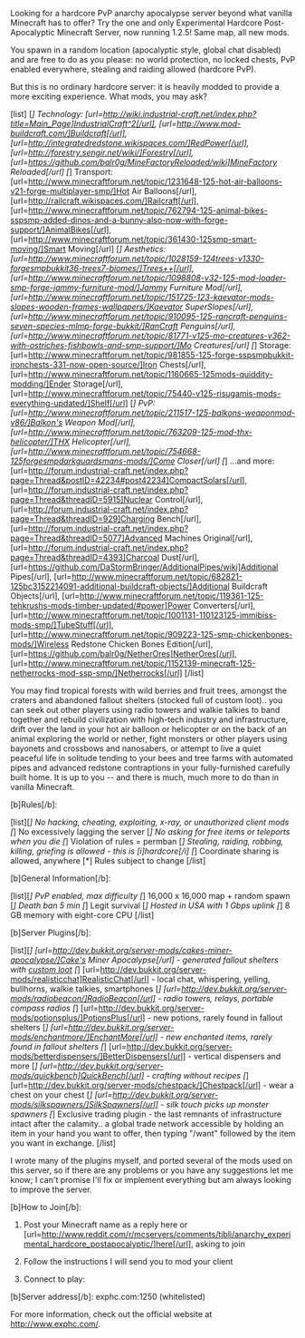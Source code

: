 Looking for a hardcore PvP anarchy apocalypse server beyond what vanilla Minecraft has to offer? Try the one and only Experimental Hardcore Post-Apocalyptic Minecraft Server, now running 1.2.5! Same map, all new mods.

You spawn in a random location (apocalyptic style, global chat disabled) and are free to do as you please: no world protection, no locked chests, PvP enabled everywhere, stealing and raiding allowed (hardcore PvP).

But this is no ordinary hardcore server: it is heavily modded to provide a more exciting experience. What mods, you may ask?

[list]
[*] Technology: [url=http://wiki.industrial-craft.net/index.php?title=Main_Page]IndustrialCraft^2[/url], [url=http://www.mod-buildcraft.com/]Buildcraft[/url], [url=http://integratedredstone.wikispaces.com/]RedPower[/url], [url=http://forestry.sengir.net/wiki/]Forestry[/url], [url=https://github.com/balr0g/MineFactoryReloaded/wiki]MineFactory Reloaded[/url]
[*] Transport:  [url=http://www.minecraftforum.net/topic/1231648-125-hot-air-balloons-v21-forge-multiplayer-smp/]Hot Air Balloons[/url], [url=http://railcraft.wikispaces.com/]Railcraft[/url], [url=http://www.minecraftforum.net/topic/762794-125-animal-bikes-sspsmp-added-dinos-and-a-bunny-also-now-with-forge-support/]AnimalBikes[/url], [url=http://www.minecraftforum.net/topic/361430-125smp-smart-moving/]Smart Moving[/url]
[*] Aesthetics: [url=http://www.minecraftforum.net/topic/1028159-124trees-v1330-forgesmpbukkit36-trees7-biomes/]Trees++[/url], [url=http://www.minecraftforum.net/topic/1098808-v32-125-mod-loader-smp-forge-jammy-furniture-mod/]Jammy Furniture Mod[/url], [url=http://www.minecraftforum.net/topic/151725-123-kaevator-mods-slopes-wooden-frames-wallpapers/]Kaevator SuperSlopes[/url], [url=http://www.minecraftforum.net/topic/910095-125-rancraft-penguins-seven-species-mlmp-forge-bukkit/]RanCraft Penguins[/url], [url=http://www.minecraftforum.net/topic/81771-v125-mo-creatures-v362-with-ostriches-fishbowls-and-smp-support/]Mo Creatures[/url]
[*] Storage: [url=http://www.minecraftforum.net/topic/981855-125-forge-sspsmpbukkit-ironchests-331-now-open-source/]Iron Chests[/url], [url=http://www.minecraftforum.net/topic/1160665-125mods-quiddity-modding/]Ender Storage[/url], [url=http://www.minecraftforum.net/topic/75440-v125-risugamis-mods-everything-updated/]Shelf[/url]
[*] PvP: [url=http://www.minecraftforum.net/topic/211517-125-balkons-weaponmod-v86/]Balkon's Weapon Mod[/url], [url=http://www.minecraftforum.net/topic/763209-125-mod-thx-helicopter/]THX Helicopter[/url], [url=http://www.minecraftforum.net/topic/754668-125forgesmpdarkguardsmans-mods/]Come Closer[/url]
[*] ...and more: [url=http://forum.industrial-craft.net/index.php?page=Thread&postID=42234#post42234]CompactSolars[/url], [url=http://forum.industrial-craft.net/index.php?page=Thread&threadID=5915]Nuclear Control[/url], [url=http://forum.industrial-craft.net/index.php?page=Thread&threadID=929]Charging Bench[/url], [url=http://forum.industrial-craft.net/index.php?page=Thread&threadID=5077]Advanced Machines Original[/url], [url=http://forum.industrial-craft.net/index.php?page=Thread&threadID=4393]Charcoal Dust[/url], [url=https://github.com/DaStormBringer/AdditionalPipes/wiki]Additional Pipes[/url], [url=http://www.minecraftforum.net/topic/682821-125bc3152214091-additional-buildcraft-objects/]Additional Buildcraft Objects[/url], [url=http://www.minecraftforum.net/topic/119361-125-tehkrushs-mods-timber-updated/#power]Power Converters[/url], [url=http://www.minecraftforum.net/topic/1001131-110123125-immibiss-mods-smp/]TubeStuff[/url], [url=http://www.minecraftforum.net/topic/909223-125-smp-chickenbones-mods/]Wireless Redstone Chicken Bones Edition[/url], [url=https://github.com/balr0g/NetherOres]NetherOres[/url], [url=http://www.minecraftforum.net/topic/1152139-minecraft-125-netherrocks-mod-ssp-smp/]Netherrocks[/url]
[/list]

You may find tropical forests with wild berries and fruit trees, amongst the craters and abandoned fallout shelters (stocked full of custom loot).. you can seek out other players using radio towers and walkie talkies to band together and rebuild civilization with high-tech industry and infrastructure, drift over the land in your hot air balloon or helicopter or on the back of an animal exploring the world or nether, fight monsters or other players using bayonets and crossbows and nanosabers, or attempt to live a quiet peaceful life in solitude tending to your bees and tree farms with automated pipes and advanced redstone contraptions in your fully-furnished carefully built home. It is up to you -- and there is much, much more to do than in vanilla Minecraft.

[b]Rules[/b]:

[list][*] No hacking, cheating, exploiting, x-ray, or unauthorized client mods
[*] No excessively lagging the server
[*] No asking for free items or teleports when you die
[*] Violation of rules = permban
[*] Stealing, raiding, robbing, killing, griefing is allowed - this is [i]hardcore[/i]
[*] Coordinate sharing is allowed, anywhere 
[*] Rules subject to change 
[/list]

[b]General Information[/b]:

[list][*] PvP enabled, max difficulty
[*] 16,000 x 16,000 map + random spawn
[*] Death ban 5 min
[*] Legit survival
[*] Hosted in USA with 1 Gbps uplink
[*] 8 GB memory with eight-core CPU
[/list]

[b]Server Plugins[/b]:

[list][*] [url=http://dev.bukkit.org/server-mods/cakes-miner-apocalypse/]Cake's Miner Apocalypse[/url] - generated fallout shelters with [custom loot](http://imgur.com/a/xnY6g/)
[*] [url=http://dev.bukkit.org/server-mods/realisticchat]RealisticChat[/url] - local chat, whispering, yelling, bullhorns, walkie talkies, smartphones
[*] [url=http://dev.bukkit.org/server-mods/radiobeacon/]RadioBeacon[/url] - radio towers, relays, portable compass radios
[*] [url=http://dev.bukkit.org/server-mods/potionsplus/]PotionsPlus[/url] - new potions, rarely found in fallout shelters
[*] [url=http://dev.bukkit.org/server-mods/enchantmore/]EnchantMore[/url] - new enchanted items, rarely found in fallout shelters
[*] [url=http://dev.bukkit.org/server-mods/betterdispensers/]BetterDispensers[/url] - vertical dispensers and more
[*] [url=http://dev.bukkit.org/server-mods/quickbench]QuickBench[/url] - crafting without recipes
[*] [url=http://dev.bukkit.org/server-mods/chestpack/]Chestpack[/url] - wear a chest on your chest 
[*] [url=http://dev.bukkit.org/server-mods/silkspawners/]SilkSpawners[/url] - silk touch picks up monster spawners
[*] Exclusive trading plugin - the last remnants of infrastructure intact after the calamity.. a global trade network accessible by holding an item in your hand you want to offer, then typing "/want" followed by the item you want in exchange.
[/list]

I wrote many of the plugins myself, and ported several of the mods used on this server, so if there are any problems or you have any suggestions let me know;
I can't promise I'll fix or implement everything but am always looking to improve the server.

[b]How to Join[/b]:

1. Post your Minecraft name as a reply here or [url=http://www.reddit.com/r/mcservers/comments/tjbli/anarchy_experimental_hardcore_postapocalyptic/]here[/url], asking to join

2. Follow the instructions I will send you to mod your client

3. Connect to play:

[b]Server address[/b]: exphc.com:1250 (whitelisted)

For more information, check out the official website at http://www.exphc.com/.
